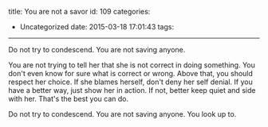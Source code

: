 title: You are not a savor
id: 109
categories:
  - Uncategorized
date: 2015-03-18 17:01:43
tags:
---

Do not try to condescend. You are not saving anyone.

You are not trying to tell her that she is not correct in doing something. You don't even know for sure what is correct or wrong. Above that, you should respect her choice. If she blames herself, don't deny her self denial. If you have a better way, just show her in action. If not, better keep quiet and side with her. That's the best you can do.

Do not try to condescend. You are not saving anyone. You look up to.
